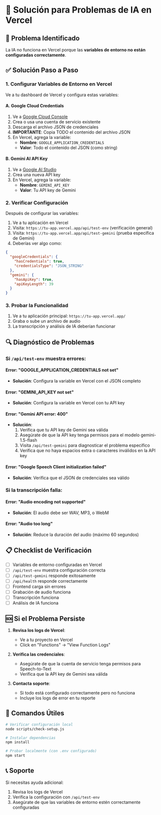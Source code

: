 # 🔧 Solución para Problemas de IA en Vercel

## 🚨 Problema Identificado
La IA no funciona en Vercel porque las **variables de entorno no están configuradas correctamente**.

## ✅ Solución Paso a Paso

### 1. Configurar Variables de Entorno en Vercel

Ve a tu dashboard de Vercel y configura estas variables:

#### A. Google Cloud Credentials
1. Ve a [Google Cloud Console](https://console.cloud.google.com/)
2. Crea o usa una cuenta de servicio existente
3. Descarga el archivo JSON de credenciales
4. **IMPORTANTE**: Copia TODO el contenido del archivo JSON
5. En Vercel, agrega la variable:
   - **Nombre**: `GOOGLE_APPLICATION_CREDENTIALS`
   - **Valor**: Todo el contenido del JSON (como string)

#### B. Gemini AI API Key
1. Ve a [Google AI Studio](https://makersuite.google.com/app/apikey)
2. Crea una nueva API key
3. En Vercel, agrega la variable:
   - **Nombre**: `GEMINI_API_KEY`
   - **Valor**: Tu API key de Gemini

### 2. Verificar Configuración

Después de configurar las variables:

1. Ve a tu aplicación en Vercel
2. Visita: `https://tu-app.vercel.app/api/test-env` (verificación general)
3. Visita: `https://tu-app.vercel.app/api/test-gemini` (prueba específica de Gemini)
4. Deberías ver algo como:
```json
{
  "googleCredentials": {
    "hasCredentials": true,
    "credentialsType": "JSON_STRING"
  },
  "gemini": {
    "hasApiKey": true,
    "apiKeyLength": 39
  }
}
```

### 3. Probar la Funcionalidad

1. Ve a tu aplicación principal: `https://tu-app.vercel.app/`
2. Graba o sube un archivo de audio
3. La transcripción y análisis de IA deberían funcionar

## 🔍 Diagnóstico de Problemas

### Si `/api/test-env` muestra errores:

#### Error: "GOOGLE_APPLICATION_CREDENTIALS not set"
- **Solución**: Configura la variable en Vercel con el JSON completo

#### Error: "GEMINI_API_KEY not set"
- **Solución**: Configura la variable en Vercel con tu API key

#### Error: "Gemini API error: 400"
- **Solución**: 
  1. Verifica que tu API key de Gemini sea válida
  2. Asegúrate de que la API key tenga permisos para el modelo gemini-1.5-flash
  3. Visita `/api/test-gemini` para diagnosticar el problema específico
  4. Verifica que no haya espacios extra o caracteres inválidos en la API key

#### Error: "Google Speech Client initialization failed"
- **Solución**: Verifica que el JSON de credenciales sea válido

### Si la transcripción falla:

#### Error: "Audio encoding not supported"
- **Solución**: El audio debe ser WAV, MP3, o WebM

#### Error: "Audio too long"
- **Solución**: Reduce la duración del audio (máximo 60 segundos)

## 📋 Checklist de Verificación

- [ ] Variables de entorno configuradas en Vercel
- [ ] `/api/test-env` muestra configuración correcta
- [ ] `/api/test-gemini` responde exitosamente
- [ ] `/api/health` responde correctamente
- [ ] Frontend carga sin errores
- [ ] Grabación de audio funciona
- [ ] Transcripción funciona
- [ ] Análisis de IA funciona

## 🆘 Si el Problema Persiste

1. **Revisa los logs de Vercel**:
   - Ve a tu proyecto en Vercel
   - Click en "Functions" → "View Function Logs"

2. **Verifica las credenciales**:
   - Asegúrate de que la cuenta de servicio tenga permisos para Speech-to-Text
   - Verifica que la API key de Gemini sea válida

3. **Contacta soporte**:
   - Si todo está configurado correctamente pero no funciona
   - Incluye los logs de error en tu reporte

## 🎯 Comandos Útiles

```bash
# Verificar configuración local
node scripts/check-setup.js

# Instalar dependencias
npm install

# Probar localmente (con .env configurado)
npm start
```

## 📞 Soporte

Si necesitas ayuda adicional:
1. Revisa los logs de Vercel
2. Verifica la configuración con `/api/test-env`
3. Asegúrate de que las variables de entorno estén correctamente configuradas 